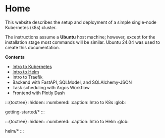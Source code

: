Home 
=======

This website describes the setup and deployment of a simple single-node Kubernetes (k8s) cluster.

The instructions assume a **Ubuntu** host machine; however, except for the installation stage most commands will be similar.  Ubuntu 24.04 was used to create this documentation.

**Contents**

- [Intro to Kubernetes](getting-started/01-installation.md)
- [Intro to Helm](helm/01-setup.md)
- Intro to Traefik
- Backend with FastAPI, SQLModel, and SQLAlchemy-JSON
- Task scheduling with Argos Workflow
- Frontend with Plotly Dash

:::{toctree}
:hidden:
:numbered:
:caption: Intro to K8s
:glob:

getting-started/*
:::

:::{toctree}
:hidden:
:numbered:
:caption: Intro to Helm
:glob:

helm/*
:::